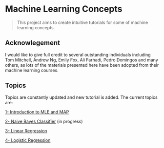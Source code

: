# Machine Learning Concepts
> This project aims to create intuitive tutorials for some of machine learning concepts.


## Acknowlegement

I would like to give full credit to several outstanding individuals including Tom Mitchell, Andrew Ng, Emily Fox, Ali Farhadi, Pedro Domingos and many others, as lots of the materials presented here have been adopted from their machine learning courses.

## Topics
Topics are constantly updated and new tutorial is added. The current topics are:

[1- Introduction to MLE and MAP](mle_map)


[2- Naive Bayes Classifier](core) (in progress)


[3- Linear Regression](linear_regression)


[4- Logistic Regression](logistic_regression)


